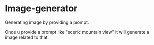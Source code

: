# Image-generator
Generating image by providing a prompt.

Once u provide a prompt like "scenic mountain view" it will generate a image related to that.


